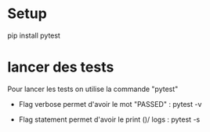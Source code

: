 # Setup 

pip install pytest


# lancer des tests 

Pour lancer  les tests on utilise la commande "pytest"

- Flag verbose permet d'avoir le mot "PASSED" : pytest -v

- Flag statement permet d'avoir le print ()/ logs : pytest -s